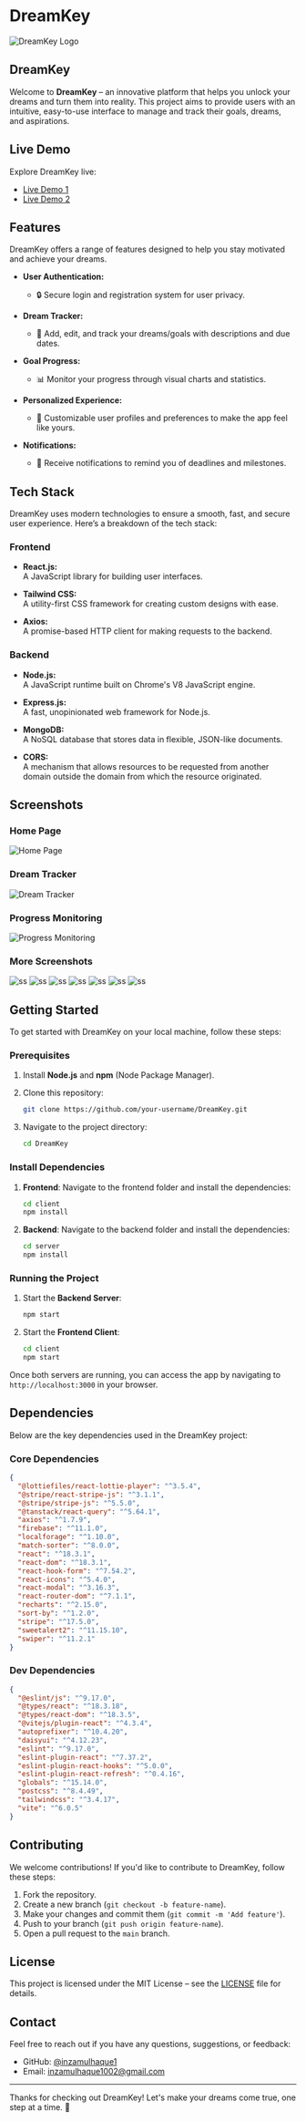 # DreamKey

![DreamKey Logo](https://i.ibb.co.com/20rpD2y8/dreamkey.jpg) <!-- Replace with your logo URL -->

## DreamKey

Welcome to **DreamKey** – an innovative platform that helps you unlock your dreams and turn them into reality. This project aims to provide users with an intuitive, easy-to-use interface to manage and track their goals, dreams, and aspirations.

## Live Demo

Explore DreamKey live:
- [Live Demo 1](https://dreamkeys-bef14.web.app)
- [Live Demo 2](https://dreamkeys-bef14.firebaseapp.com)

## Features

DreamKey offers a range of features designed to help you stay motivated and achieve your dreams.

- **User Authentication:**
   - 🔒 Secure login and registration system for user privacy.

- **Dream Tracker:**
   - 📅 Add, edit, and track your dreams/goals with descriptions and due dates.

- **Goal Progress:**
   - 📊 Monitor your progress through visual charts and statistics.

- **Personalized Experience:**
   - 🎨 Customizable user profiles and preferences to make the app feel like yours.

- **Notifications:**
   - 🔔 Receive notifications to remind you of deadlines and milestones.

## Tech Stack

DreamKey uses modern technologies to ensure a smooth, fast, and secure user experience. Here’s a breakdown of the tech stack:

### Frontend

- **React.js:**  
  A JavaScript library for building user interfaces.

- **Tailwind CSS:**  
  A utility-first CSS framework for creating custom designs with ease.

- **Axios:**  
  A promise-based HTTP client for making requests to the backend.

### Backend

- **Node.js:**  
  A JavaScript runtime built on Chrome's V8 JavaScript engine.

- **Express.js:**  
  A fast, unopinionated web framework for Node.js.

- **MongoDB:**  
  A NoSQL database that stores data in flexible, JSON-like documents.

- **CORS:**  
  A mechanism that allows resources to be requested from another domain outside the domain from which the resource originated.

## Screenshots

### Home Page
![Home Page](https://github.com/inzamulhaque1/DreamKeys-client/blob/main/src/assets/d1.png) 

### Dream Tracker
![Dream Tracker](https://github.com/inzamulhaque1/DreamKeys-client/blob/main/src/assets/d2.png)

### Progress Monitoring
![Progress Monitoring](https://github.com/inzamulhaque1/DreamKeys-client/blob/main/src/assets/d3.png)

### More Screenshots
![ss](https://github.com/inzamulhaque1/DreamKeys-client/blob/main/src/assets/d4.png)
![ss](https://github.com/inzamulhaque1/DreamKeys-client/blob/main/src/assets/d5.png)
![ss](https://github.com/inzamulhaque1/DreamKeys-client/blob/main/src/assets/d6.png)
![ss](https://github.com/inzamulhaque1/DreamKeys-client/blob/main/src/assets/d7.png)
![ss](https://github.com/inzamulhaque1/DreamKeys-client/blob/main/src/assets/d8.png)
![ss](https://github.com/inzamulhaque1/DreamKeys-client/blob/main/src/assets/d9.png)
![ss](https://github.com/inzamulhaque1/DreamKeys-client/blob/main/src/assets/d10.png)

## Getting Started

To get started with DreamKey on your local machine, follow these steps:

### Prerequisites

1. Install **Node.js** and **npm** (Node Package Manager).
2. Clone this repository:
    ```bash
    git clone https://github.com/your-username/DreamKey.git
    ```

3. Navigate to the project directory:
    ```bash
    cd DreamKey
    ```

### Install Dependencies

1. **Frontend**:
    Navigate to the frontend folder and install the dependencies:
    ```bash
    cd client
    npm install
    ```

2. **Backend**:
    Navigate to the backend folder and install the dependencies:
    ```bash
    cd server
    npm install
    ```

### Running the Project

1. Start the **Backend Server**:
    ```bash
    npm start
    ```

2. Start the **Frontend Client**:
    ```bash
    cd client
    npm start
    ```

Once both servers are running, you can access the app by navigating to `http://localhost:3000` in your browser.

## Dependencies

Below are the key dependencies used in the DreamKey project:

### Core Dependencies
```json
{
  "@lottiefiles/react-lottie-player": "^3.5.4",
  "@stripe/react-stripe-js": "^3.1.1",
  "@stripe/stripe-js": "^5.5.0",
  "@tanstack/react-query": "^5.64.1",
  "axios": "^1.7.9",
  "firebase": "^11.1.0",
  "localforage": "^1.10.0",
  "match-sorter": "^8.0.0",
  "react": "^18.3.1",
  "react-dom": "^18.3.1",
  "react-hook-form": "^7.54.2",
  "react-icons": "^5.4.0",
  "react-modal": "^3.16.3",
  "react-router-dom": "^7.1.1",
  "recharts": "^2.15.0",
  "sort-by": "^1.2.0",
  "stripe": "^17.5.0",
  "sweetalert2": "^11.15.10",
  "swiper": "^11.2.1"
}
```

### Dev Dependencies
```json
{
  "@eslint/js": "^9.17.0",
  "@types/react": "^18.3.18",
  "@types/react-dom": "^18.3.5",
  "@vitejs/plugin-react": "^4.3.4",
  "autoprefixer": "^10.4.20",
  "daisyui": "^4.12.23",
  "eslint": "^9.17.0",
  "eslint-plugin-react": "^7.37.2",
  "eslint-plugin-react-hooks": "^5.0.0",
  "eslint-plugin-react-refresh": "^0.4.16",
  "globals": "^15.14.0",
  "postcss": "^8.4.49",
  "tailwindcss": "^3.4.17",
  "vite": "^6.0.5"
}
```

## Contributing

We welcome contributions! If you'd like to contribute to DreamKey, follow these steps:

1. Fork the repository.
2. Create a new branch (`git checkout -b feature-name`).
3. Make your changes and commit them (`git commit -m 'Add feature'`).
4. Push to your branch (`git push origin feature-name`).
5. Open a pull request to the `main` branch.

## License

This project is licensed under the MIT License – see the [LICENSE](LICENSE) file for details.

## Contact

Feel free to reach out if you have any questions, suggestions, or feedback:

- GitHub: [@inzamulhaque1](https://github.com/inzamulhaque1)
- Email: [inzamulhaque1002@gmail.com](mailto:inzamulhaque1002@gmail.com)

---

Thanks for checking out DreamKey! Let's make your dreams come true, one step at a time. 🌟



